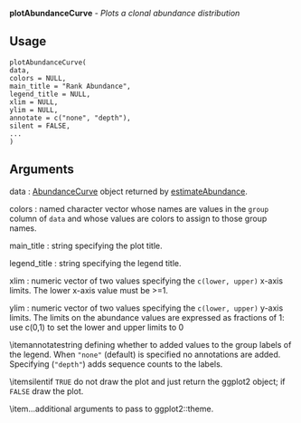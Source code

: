 **plotAbundanceCurve** - *Plots a clonal abundance distribution*


Usage
--------------------
```
plotAbundanceCurve(
data,
colors = NULL,
main_title = "Rank Abundance",
legend_title = NULL,
xlim = NULL,
ylim = NULL,
annotate = c("none", "depth"),
silent = FALSE,
...
)
```

Arguments
-------------------

data
:   [AbundanceCurve](AbundanceCurve-class.md) object returned by [estimateAbundance](estimateAbundance.md).

colors
:   named character vector whose names are values in the 
`group` column of `data` and whose values are 
colors to assign to those group names.

main_title
:   string specifying the plot title.

legend_title
:   string specifying the legend title.

xlim
:   numeric vector of two values specifying the 
`c(lower, upper)` x-axis limits. The lower x-axis 
value must be >=1.

ylim
:   numeric vector of two values specifying the 
`c(lower, upper)` y-axis limits. The limits on the 
abundance values are expressed as fractions of 1: use
c(0,1) to set the lower and upper limits to 0

\itemannotatestring defining whether to added values to the group labels 
of the legend. When `"none"` (default) is specified no
annotations are added. Specifying (`"depth"`) adds 
sequence counts to the labels.

\itemsilentif `TRUE` do not draw the plot and just return the ggplot2 
object; if `FALSE` draw the plot.

\item...additional arguments to pass to ggplot2::theme.












